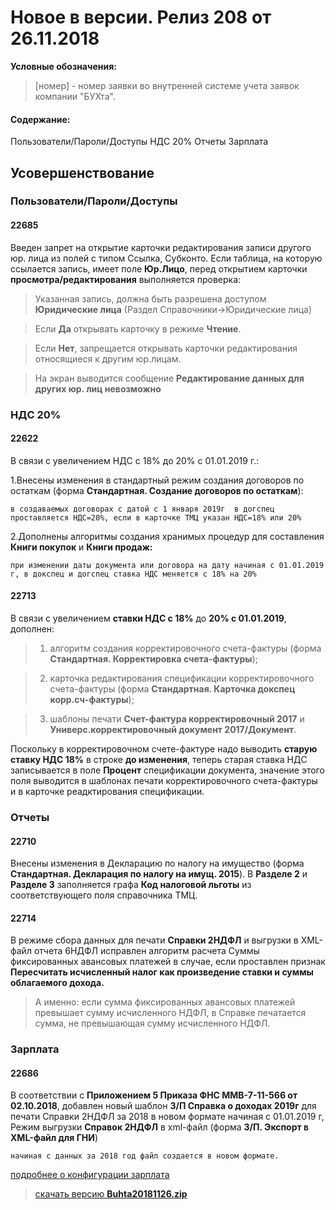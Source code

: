 ﻿
# Новое в версии. Релиз 208 от 26.11.2018

**Условные обозначения:**
 >[номер] - номер заявки во внутренней системе учета заявок компании "БУХта".


#### Содержание:

Пользователи/Пароли/Доступы
НДС 20%
Отчеты
Зарплата


## Усовершенствование

### Пользователи/Пароли/Доступы

#### 22685
Введен запрет на открытие карточки редактирования записи другого юр. лица из полей с типом Ссылка, Субконто.
Если таблица, на которую ссылается запись, имеет поле __Юр.Лицо__, перед открытием карточки __просмотра/редактирования__ выполняется проверка:
>Указанная запись, должна быть разрешена доступом __Юридические лица__ (Раздел Справочники->Юридические лица)

>Если __Да__ открывать карточку в режиме __Чтение__.

>Если __Нет__, запрещается открывать карточки редактирования относящиеся к другим юр.лицам.

>На экран выводится сообщение __Редактирование данных для других юр. лиц невозможно__


### НДС 20%

#### 22622
В связи с увеличением НДС с 18% до 20% с 01.01.2019 г.:

1.Внесены изменения в стандартный режим создания договоров по остаткам (форма __Стандартная. Создание договоров по остаткам__):
```
в создаваемых договорах с датой c 1 января 2019г  в догспец проставляется НДС=20%, если в карточке ТМЦ указан НДС=18% или 20%
```

2.Дополнены алгоритмы создания хранимых процедур для составления __Книги покупок__ и __Книги продаж:__
```
при изменении даты документа или договора на дату начиная с 01.01.2019 г, в докспец и догспец ставка НДС меняется с 18% на 20%
```

#### 22713
В связи с увеличением __ставки НДС с 18%__ до __20% с 01.01.2019__, дополнен:

>1. алгоритм создания корректировочного счета-фактуры (форма __Стандартная. Корректировка счета-фактуры__);

>2. карточка редактирования спецификации корректировочного счета-фактуры (форма __Стандартная. Карточка докспец корр.сч-фактуры__);

>3. шаблоны печати __Счет-фактура корректировочный 2017__ и __Универс.корректировочный документ 2017/Документ__.

Поскольку в корректировочном счете-фактуре надо выводить __старую ставку НДС 18%__ в строке __до изменения__, теперь старая ставка НДС записывается в поле __Процент__ спецификации документа,
значение этого поля выводится в шаблонах печати корректировочного счета-фактуры и в карточке реадктирования спецификации.

### Отчеты

#### 22710
Внесены изменения в Декларацию по налогу на имущество (форма __Стандартная. Декларация по налогу на имущ. 2015__).
В __Разделе 2__ и __Разделе 3__ заполняется графа __Код налоговой льготы__ из соответствующего поля справочника ТМЦ.

#### 22714
В режиме сбора данных для печати __Справки 2НДФЛ__ и выгрузки в XML-файл отчета 6НДФЛ исправлен алгоритм расчета Суммы фиксированных авансовых платежей в случае, если проставлен признак __Пересчитать исчисленный налог как произведение ставки и суммы облагаемого дохода.__
>А именно: если сумма фиксированных авансовых платежей превышает сумму исчисленного НДФЛ, в Справке печатается сумма, не превышающая сумму исчисленного НДФЛ.


### Зарплата

#### 22686
В соответствии с __Приложением 5 Приказа ФНС ММВ-7-11-566 от 02.10.2018__, добавлен новый шаблон __З/П Справка о доходах 2019г__ для печати Справки 2НДФЛ за 2018 в новом формате начиная с 01.01.2019 г,
Режим выгрузки __Справок 2НДФЛ__ в xml-файл (форма __З/П. Экспорт в XML-файл для ГНИ__)
```
начиная с данных за 2018 год файл создается в новом формате.
```


[подробнее о конфигурации зарплата](Стандартная_Зарплата.htm)

> [скачать версию **Buhta20181126.zip**](Buhta20181126.zip)

